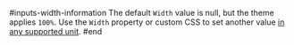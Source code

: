 #inputs-width-information
The default `Width` value is null, but the theme applies `100%`. Use the `Width` property or custom CSS to set another value [in any supported unit](slug://common-features/dimensions).
#end
